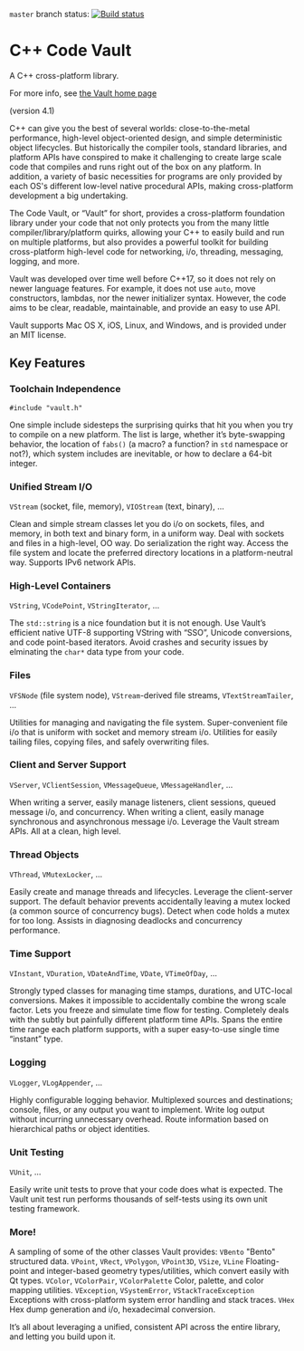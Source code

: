 `master` branch status: [![Build status](https://build.appcenter.ms/v0.1/apps/a95edd61-8e4a-4045-866c-8bad3c65890c/branches/master/badge)](https://appcenter.ms)

C++ Code Vault
==========
A  C++ cross-platform library.

For more info, see [the Vault home page](http://www.bombaydigital.com/vault/)

(version 4.1)

C++ can give you the best of several worlds: close-to-the-metal performance, high-level object-oriented design, and simple deterministic object lifecycles. But historically the compiler tools, standard libraries, and platform APIs have conspired to make it challenging to create large scale code that compiles and runs right out of the box on any platform. In addition, a variety of basic necessities for programs are only provided by each OS's different low-level native procedural APIs, making cross-platform development a big undertaking.

The Code Vault, or “Vault” for short, provides a cross-platform foundation library under your code that not only protects you from the many little compiler/library/platform quirks, allowing your C++ to easily build and run on multiple platforms, but also provides a powerful toolkit for building cross-platform high-level code for networking, i/o, threading, messaging, logging, and more.

Vault was developed over time well before C++17, so it does not rely on newer language features. For example, it does not use `auto`, move constructors, lambdas, nor the newer initializer syntax. However, the code aims to be clear, readable, maintainable, and provide an easy to use API.

Vault supports Mac OS X, iOS, Linux, and Windows, and is provided under an MIT license.

Key Features
----------

### Toolchain Independence

`#include "vault.h"`

One simple include sidesteps the surprising quirks that hit you when you try to compile on a new platform. The list is large, whether it’s byte-swapping behavior, the location of `fabs()` (a macro? a function? in `std` namespace or not?), which system includes are inevitable, or how to declare a 64-bit integer.

### Unified Stream I/O

`VStream` (socket, file, memory), `VIOStream` (text, binary), ...

Clean and simple stream classes let you do i/o on sockets, files, and memory, in both text and binary form, in a uniform way. Deal with sockets and files in a high-level, OO way. Do serialization the right way. Access the file system and locate the preferred directory locations in a platform-neutral way. Supports IPv6 network APIs.

### High-Level Containers

`VString`, `VCodePoint`, `VStringIterator`, ...

The `std::string` is a nice foundation but it is not enough. Use Vault’s efficient native UTF-8 supporting VString with “SSO”, Unicode conversions, and code point-based iterators. Avoid crashes and security issues by elminating the `char*` data type from your code.

### Files

`VFSNode` (file system node), `VStream`-derived file streams, `VTextStreamTailer`, ...

Utilities for managing and navigating the file system. Super-convenient file i/o that is uniform with socket and memory stream i/o. Utilities for easily tailing files, copying files, and safely overwriting files.

### Client and Server Support

`VServer`, `VClientSession`, `VMessageQueue`, `VMessageHandler`, ...

When writing a server, easily manage listeners, client sessions, queued message i/o, and concurrency. When writing a client, easily manage synchronous and asynchronous message i/o. Leverage the Vault stream APIs. All at a clean, high level.

### Thread Objects

`VThread`, `VMutexLocker`, ...

Easily create and manage threads and lifecycles. Leverage the client-server support. The default behavior prevents accidentally leaving a mutex locked (a common source of concurrency bugs). Detect when code holds a mutex for too long. Assists in diagnosing deadlocks and concurrency performance.

### Time Support

`VInstant`, `VDuration`, `VDateAndTime`, `VDate`, `VTimeOfDay`, ...

Strongly typed classes for managing time stamps, durations, and UTC-local conversions. Makes it impossible to accidentally combine the wrong scale factor. Lets you freeze and simulate time flow for testing. Completely deals with the subtly but painfully different platform time APIs. Spans the entire time range each platform supports, with a super easy-to-use single time “instant” type.

### Logging

`VLogger`, `VLogAppender`, ...

Highly configurable logging behavior. Multiplexed sources and destinations; console, files, or any output you want to implement. Write log output without incurring unnecessary overhead. Route information based on hierarchical paths or object identities.

### Unit Testing

`VUnit`, ...

Easily write unit tests to prove that your code does what is expected. The Vault unit test run performs thousands of self-tests using its own unit testing framework.

### More!

A sampling of some of the other classes Vault provides: `VBento` "Bento" structured data. `VPoint`, `VRect`, `VPolygon`, `VPoint3D`, `VSize`, `VLine` Floating-point and integer-based geometry types/utilities, which convert easily with Qt types. `VColor`, `VColorPair`, `VColorPalette` Color, palette, and color mapping utilities. `VException`, `VSystemError`, `VStackTraceException` Exceptions with cross-platform system error handling and stack traces. `VHex` Hex dump generation and i/o, hexadecimal conversion.

It’s all about leveraging a unified, consistent API across the entire library, and letting you build upon it.
